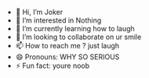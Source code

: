 - 👋 Hi, I’m Joker
- 👀 I’m interested in Nothing
- 🌱 I’m currently learning how to laugh
- 💞️ I’m looking to collaborate on ur smile
- 📫 How to reach me ? just laugh
- 😄 Pronouns: WHY SO SERIOUS
- ⚡ Fun fact: youre noob

<!---
Joker-Reincarnated/Joker-Reincarnated is a ✨ special ✨ repository because its `README.md` (this file) appears on your GitHub profile.
You can click the Preview link to take a look at your changes.
--->
